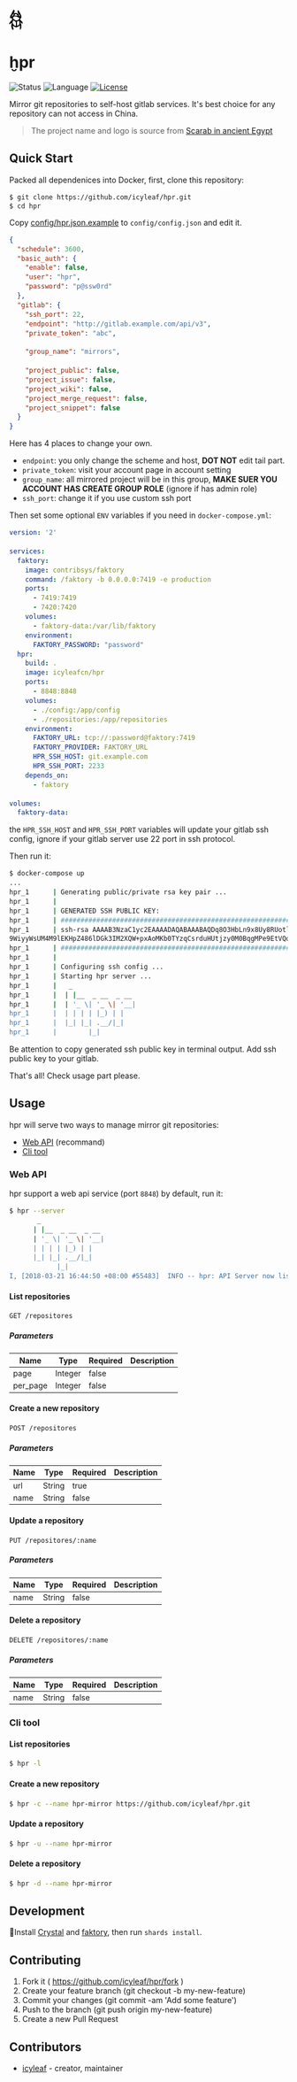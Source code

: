 ![hpr-logo](../_media/icon.png)

# ḫpr

![Status](https://img.shields.io/badge/status-WIP-yellow.svg)
![Language](https://img.shields.io/badge/language-crystal-776791.svg)
[![License](https://img.shields.io/github/license/icyleaf/hpr.svg)](https://github.com/icyleaf/hpr/blob/master/LICENSE)

Mirror git repositories to self-host gitlab services. It's best choice for any repository can not access in China.

> The project name and logo is source from [Scarab in ancient Egypt](https://en.wikipedia.org/wiki/Dung_beetle#Scarab_in_ancient_Egypt)

## Quick Start

Packed all dependenices into Docker, first, clone this repository:

```
$ git clone https://github.com/icyleaf/hpr.git
$ cd hpr
```

Copy [config/hpr.json.example](config/hpr.json.example) to `config/config.json` and edit it.

```json
{
  "schedule": 3600,
  "basic_auth": {
    "enable": false,
    "user": "hpr",
    "password": "p@ssw0rd"
  },
  "gitlab": {
    "ssh_port": 22,
    "endpoint": "http://gitlab.example.com/api/v3",
    "private_token": "abc",

    "group_name": "mirrors",

    "project_public": false,
    "project_issue": false,
    "project_wiki": false,
    "project_merge_request": false,
    "project_snippet": false
  }
}
```

Here has 4 places to change your own.

- `endpoint`: you only change the scheme and host, **DOT NOT** edit tail part.
- `private_token`: visit your account page in account setting
- `group_name`: all mirrored project will be in this group, **MAKE SUER YOU ACCOUNT HAS CREATE GROUP ROLE** (ignore if has admin role)
- `ssh_port`: change it if you use custom ssh port

Then set some optional `ENV` variables if you need in `docker-compose.yml`:

```yaml
version: '2'

services:
  faktory:
    image: contribsys/faktory
    command: /faktory -b 0.0.0.0:7419 -e production
    ports:
      - 7419:7419
      - 7420:7420
    volumes:
      - faktory-data:/var/lib/faktory
    environment:
      FAKTORY_PASSWORD: "password"
  hpr:
    build: .
    image: icyleafcn/hpr
    ports:
      - 8848:8848
    volumes:
      - ./config:/app/config
      - ./repositories:/app/repositories
    environment:
      FAKTORY_URL: tcp://:password@faktory:7419
      FAKTORY_PROVIDER: FAKTORY_URL
      HPR_SSH_HOST: git.example.com
      HPR_SSH_PORT: 2233
    depends_on:
      - faktory

volumes:
  faktory-data:
```

the `HPR_SSH_HOST` and `HPR_SSH_PORT` variables will update your gitlab ssh config, ignore if your gitlab server use 22 port in ssh protocol.

Then run it:

```bash
$ docker-compose up
...
hpr_1      | Generating public/private rsa key pair ...
hpr_1      |
hpr_1      | GENERATED SSH PUBLIC KEY:
hpr_1      | ##################################################################
hpr_1      | ssh-rsa AAAAB3NzaC1yc2EAAAADAQABAAABAQDq8O3HbLn9x8Uy8RUotlpOnxdakrmCyDpZrGBeLARmEbd6BOIBQ+UWm8NUKthQ7UOavmlsq4j8lY4kyFW2eFX2qWcbvI+s2gI+05MXax+mAukSszaNSnpAoTyJCRipilSkqiOV99V8JIJhrHPtTO0o/Ui
9WiyyWsUM4M9lEKHpZ486lDGk3IM2XQW+pxAoMKb0TYzqCsrduHUtjzy0M0BqgMPe9EtVQqCbnTMzDLXmRONoTYyTV51NQ12mMwEQcDaLQ28e5gqouQJKS81JaoRpQWa7pHsOCki6Fk9TB+EQFrGz5nOrmYYM+O1MKnFkzmVHv7Fh50Sz7d2nYzzOKAkR hpr@docker
hpr_1      | ##################################################################
hpr_1      |
hpr_1      | Configuring ssh config ...
hpr_1      | Starting hpr server ...
hpr_1      |   _
hpr_1      |  | |__  _ __  _ __
hpr_1      |  | '_ \| '_ \| '__|
hpr_1      |  | | | | |_) | |
hpr_1      |  |_| |_| .__/|_|
hpr_1      |        |_|
```

Be attention to copy generated ssh public key in terminal output.
Add ssh public key to your gitlab.

That's all! Check usage part please.

## Usage

hpr will serve two ways to manage mirror git repositories:

- [Web API](#web-api) (recommand)
- [Cli tool](#cli-tool)

### Web API

hpr support a web api service (port `8848`) by default, run it:

```bash
$ hpr --server
       _
      | |__  _ __  _ __
      | '_ \| '_ \| '__|
      | | | | |_) | |
      |_| |_| .__/|_|
            |_|
I, [2018-03-21 16:44:50 +08:00 #55483]  INFO -- hpr: API Server now listening at localhost:8848, press Ctrl-C to stop
```

#### List repositories

```
GET /repositores
```

##### Parameters

| Name | Type | Required | Description |
|---|---|---|---|
| page | Integer | false | |
| per_page | Integer | false | |

#### Create a new repository

```
POST /repositores
```

##### Parameters

| Name | Type | Required | Description |
|---|---|---|---|
| url | String | true | |
| name | String | false | |


#### Update a repository

```
PUT /repositores/:name
```

##### Parameters

| Name | Type | Required | Description |
|---|---|---|---|
| name | String | false | |


#### Delete a repository

```
DELETE /repositores/:name
```

##### Parameters

| Name | Type | Required | Description |
|---|---|---|---|
| name | String | false | |

### Cli tool

#### List repositories

```bash
$ hpr -l
```

#### Create a new repository

```bash
$ hpr -c --name hpr-mirror https://github.com/icyleaf/hpr.git
```

#### Update a repository

```bash
$ hpr -u --name hpr-mirror
```

#### Delete a repository

```bash
$ hpr -d --name hpr-mirror
```

## Development

Install [Crystal](https://crystal-lang.org/docs/installation/index.html) and [faktory](http://contribsys.com/faktory/), then run `shards install`.

## Contributing

1. Fork it ( https://github.com/icyleaf/hpr/fork )
2. Create your feature branch (git checkout -b my-new-feature)
3. Commit your changes (git commit -am 'Add some feature')
4. Push to the branch (git push origin my-new-feature)
5. Create a new Pull Request

## Contributors

- [icyleaf](https://github.com/icyleaf) - creator, maintainer

